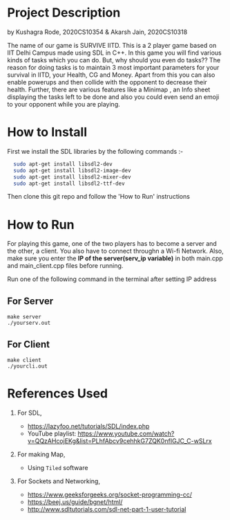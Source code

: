 # Project Description
by Kushagra Rode, 2020CS10354
& Akarsh Jain, 2020CS10318

The name of our game is SURVIVE IITD.
This is a 2 player game based on IIT Delhi Campus made using SDL in C++. In this game you will find various kinds of tasks which you can do. But, why should you even do tasks?? The reason for doing tasks is to maintain 3 most important parameters for your survival in IITD, your Health, CG and Money. Apart from this you can also enable powerups and then collide with the opponent to decrease their health. Further, there are various features like a Minimap , an Info sheet displaying the tasks left to be done and also you could even send an emoji to your opponent while you are playing.

# How to Install
First we install the SDL libraries by the following commands :-
```bash
  sudo apt-get install libsdl2-dev
  sudo apt-get install libsdl2-image-dev
  sudo apt-get install libsdl2-mixer-dev
  sudo apt-get install libsdl2-ttf-dev
  ```
Then clone this git repo and follow the 'How to Run' instructions
# How to Run
For playing this game, one of the two players has to become a server and the other, a client. You also have to connect throughn a Wi-fi Network.
Also, make sure you enter the **IP of the server(serv_ip variable)** in both main.cpp and main_client.cpp files before running.


Run one of the following command in the terminal after setting IP address
## For Server 
```
make server
./yourserv.out
```
## For Client
```
make client
./yourcli.out
```

# References Used
1. For SDL,
   - https://lazyfoo.net/tutorials/SDL/index.php
   - YouTube playlist: https://www.youtube.com/watch?v=QQzAHcojEKg&list=PLhfAbcv9cehhkG7ZQK0nfIGJC_C-wSLrx

2. For making Map,
   - Using `Tiled` software

3. For Sockets and Networking,
   - https://www.geeksforgeeks.org/socket-programming-cc/
   - https://beej.us/guide/bgnet/html/
   - http://www.sdltutorials.com/sdl-net-part-1-user-tutorial

